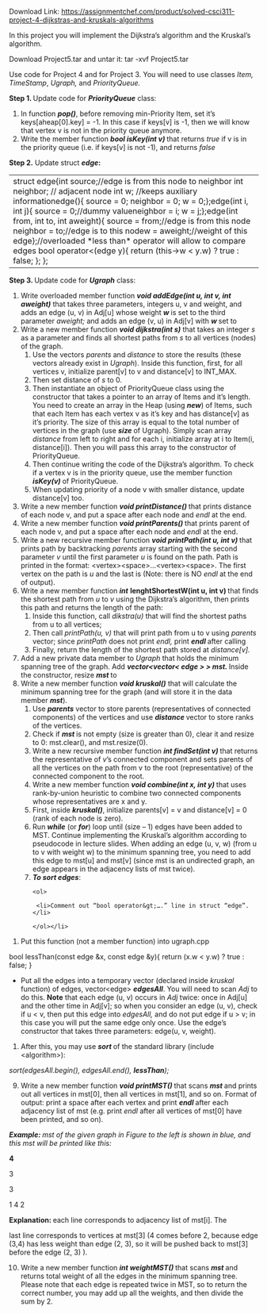 Download Link: https://assignmentchef.com/product/solved-csci311-project-4-dijkstras-and-kruskals-algorithms
<br>



In this project you will implement the Dijkstra’s algorithm and the Kruskal’s algorithm.

Download Project5.tar and untar it: tar -xvf Project5.tar

Use code for Project 4 and for Project 3. You will need to use classes <em>Item, TimeStamp</em>, <em>Ugraph, </em>and <em>PriorityQueue.</em>

<strong>Step 1. </strong>Update code for <strong><em>PriorityQueue</em></strong> class:

<ol>

 <li>In function <strong><em>pop()</em></strong>, before removing min-Priority Item, set it’s keys[aheap[0].key] = -1. In this case if keys[v] is -1, then we will know that vertex v is not in the priority queue anymore.</li>

 <li>Write the member function <strong><em>bool isKey(int v) </em></strong>that returns <em>true</em> if v is in the priority queue (i.e. if keys[v] is not -1), and returns <em>false</em></li>

</ol>




<strong>Step 2.</strong> Update struct <strong><em>edge</em>: </strong>




<table width="0">

 <tbody>

  <tr>

   <td width="568">struct edge{int source;//edge is from this node to neighbor      int neighbor; // adjacent node    int w; //keeps auxiliary informationedge(){               source = 0;          neighbor = 0;                w = 0;};edge(int i, int j){                source = 0;//dummy valueneighbor = i;                w = j;};edge(int from, int to, int aweight){             source = from;//edge is from this node          neighbor = to;//edge is to this nodew = aweight;//weight of this edge};//overloaded *less than* operator will allow to compare edges         bool operator&lt;(edge y){ return (this-&gt;w &lt; y.w) ? true : false; }; }; </td>

  </tr>

 </tbody>

</table>

<strong> </strong>

<strong>                 </strong>

<strong>Step 3. </strong>Update code for <strong><em>Ugraph</em></strong> class:







<ol>

 <li>Write overloaded member function <strong><em>void addEdge(int u, int v, int aweight)</em></strong> that takes three parameters, integers u, v and weight, and adds an edge (u, v) in Adj[u] whose weight <strong><em>w </em></strong>is set to the third parameter <em>aweight; </em>and adds an edge (v, u) in Adj[v] with <strong><em>w </em></strong>set to</li>

 <li>Write a new member function <strong><em>void dijkstra(int s)</em></strong> that takes an integer <em>s </em>as a parameter and finds all shortest paths from <em>s </em>to all vertices (nodes) of the graph.

  <ol>

   <li>Use the vectors <em>parents </em>and <em>distance </em>to store the results (these vectors already exist in <em>Ugraph</em>). Inside this function, first, for all vertices v, initialize parent[v] to v and distance[v] to INT_MAX.</li>

   <li>Then set distance of <em>s </em>to 0.</li>

   <li>Then instantiate an object of PriorityQueue class using the constructor that takes a pointer to an array of Items and it’s length. You need to create an array in the Heap (using <strong><em>new</em></strong>) of Items, such that each Item has each vertex v as it’s key and has distance[v] as it’s priority. The size of this array is equal to the total number of vertices in the graph (use <strong><em>size </em></strong>of Ugraph). Simply scan array <em>distance </em>from left to right and for each i, initialize array at i to Item(i, distance[i]). Then you will pass this array to the constructor of PriorityQueue.</li>

   <li>Then continue writing the code of the Dijkstra’s algorithm. To check if a vertex v is in the priority queue, use the member function <strong><em>isKey(v) </em></strong>of PriorityQueue.</li>

   <li>When updating priority of a node v with smaller distance, update distance[v] too.</li>

  </ol></li>

 <li>Write a new member function <strong><em>void printDistance() </em></strong>that prints distance of each node v, and put a space after each node and <em>endl </em>at the end.</li>

 <li>Write a new member function <strong><em>void printParents() </em></strong>that prints parent of each node v, and put a space after each node and <em>endl </em>at the end.</li>

 <li>Write a new recursive member function <strong><em>void printPath(int u, int v) </em></strong>that prints path by backtracking <em>parents </em>array starting with the second parameter <em>v </em>until the first parameter <em>u </em>is found on the path. Path is printed in the format: &lt;vertex&gt;&lt;space&gt;…&lt;vertex&gt;&lt;space&gt;. The first vertex on the path is <em>u </em>and the last is (Note: there is NO <em>endl</em> at the end of output).</li>

 <li>Write a new member function <strong><em>int</em></strong> <strong>lenghtShortestW(int u, int v) </strong>that finds the shortest path from <em>u </em>to <em>v </em>using the Dijkstra’s algorithm, then prints this path and returns the length of the path:

  <ol>

   <li>Inside this function, call <em>dikstra(u) </em>that will find the shortest paths from u to all vertices;</li>

   <li>Then call <em>printPath(u, v) </em>that will print path from u to v using <em>parents </em>vector; since <em>printPath </em>does not print <em>endl, </em>print <strong><em>endl </em></strong>after calling</li>

   <li>Finally, return the length of the shortest path stored at <em>distance[v]. </em></li>

  </ol></li>

 <li>Add a new private data member to <em>Ugraph </em>that holds the minimum spanning tree of the graph. Add <strong><em>vector&lt;vector&lt; edge &gt; &gt; mst. </em></strong>Inside the constructor, resize <strong><em>mst </em></strong>to</li>

 <li>Write a new member function <strong><em>void kruskal()</em></strong> that will calculate the minimum spanning tree for the graph (and will store it in the data member <strong><em>mst</em></strong>).

  <ol>

   <li>Use <strong><em>parents</em></strong> vector to store parents (representatives of connected components) of the vertices and use <strong><em>distance </em></strong>vector to store ranks of the vertices.</li>

   <li>Check if <strong><em>mst </em></strong>is not empty (size is greater than 0), clear it and resize to 0: mst.clear(), and mst.resize(0).</li>

   <li>Write a new recursive member function <strong><em>int findSet(int v) </em></strong>that returns the representative of <em>v</em>’s connected component and sets parents of all the vertices on the path from v to the root (representative) of the connected component to the root.</li>

   <li>Write a new member function <strong><em>void combine(int x, int y) </em></strong>that uses rank-by-union heuristic to combine two connected components whose representatives are x and y.</li>

   <li>First, inside <strong><em>kruskal()</em></strong>, initialize parents[v] = v and distance[v] = 0 (rank of each node is zero).</li>

   <li>Run <strong><em>while</em></strong> (or <strong><em>for</em></strong>) loop until (size – 1) edges have been added to MST. Continue implementing the Kruskal’s algorithm according to pseudocode in lecture slides. When adding an edge (u, v, w) (from u to v with weight w) to the minimum spanning tree, you need to add this edge to mst[u] and mst[v] (since mst is an undirected graph, an edge appears in the adjacency lists of mst twice).</li>

   <li><strong><em>To sort edges</em></strong>:

    <ol>

     <li>Comment out “bool operator&gt;….” line in struct “edge”.</li>

    </ol></li>

  </ol></li>

</ol>

<em> </em>

<ol>

 <li>Put this function (not a member function) into ugraph.cpp</li>

</ol>

bool lessThan(const edge &amp;x, const edge &amp;y){ return (x.w &lt; y.w) ? true : false; }

<em> </em>

<em> </em>

<ul>

 <li>Put all the edges into a temporary vector (declared inside <em>kruskal </em>function) of edges, vector&lt;edge&gt; <strong><em>edgesAll</em></strong>. You will need to scan <em>Adj</em> to do this. <strong>Note</strong> that each edge (u, v) occurs in <em>Adj </em>twice: once in Adj[u] and the other time in Adj[v]; so when you consider an edge (u, v), check if u &lt; v, then put this edge into <em>edgesAll, </em>and do not put edge if u &gt; v; in this case you will put the same edge only once. Use the edge’s constructor that takes three parameters: edge(u, v, weight).</li>

</ul>

<em> </em>

<ol>

 <li>After this, you may use <strong><em>sort </em></strong>of the standard library (include &lt;algorithm&gt;):</li>

</ol>

<em>sort(edgesAll.begin(), edgesAll.end(), <strong>lessThan</strong>); </em>

<em> </em>

<ol start="9">

 <li>Write a new member function <strong><em>void printMST() </em></strong>that scans <strong><em>mst </em></strong>and prints out all vertices in mst[0], then all vertices in mst[1], and so on. Format of output: print a space after each vertex and print <strong><em>endl </em></strong>after each adjacency list of mst (e.g. print <em>endl</em> after all vertices of mst[0] have been printed, and so on).</li>

</ol>

<em> </em>

<strong><em>Example: </em></strong><em>mst of the given graph in Figure to the left is shown in blue, and this mst will be printed like this:</em>

<strong>4 </strong>

3

3

1 4 2

<strong>Explanation: </strong>each line corresponds to adjacency list of mst[i]. The

last line corresponds to vertices at mst[3] (4 comes before 2, because edge (3,4) has less weight than edge (2, 3), so it will be pushed back to mst[3] before the edge (2, 3) ).

<em> </em>

<em> </em>

<ol start="10">

 <li>Write a new member function <strong><em>int weightMST() </em></strong>that scans <strong><em>mst </em></strong>and returns total weight of all the edges in the minimum spanning tree. Please note that each edge is repeated twice in MST, so to return the correct number, you may add up all the weights, and then divide the sum by 2.</li>

</ol>


